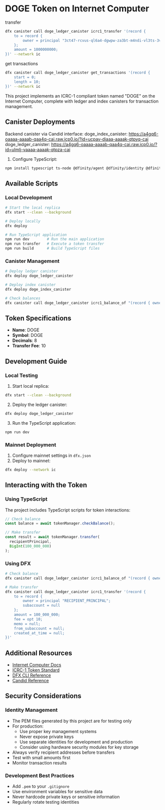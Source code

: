 # DOGE Token on Internet Computer

transfer

```bash
dfx canister call doge_ledger_canister icrc1_transfer '(record {
    to = record {
        owner = principal "3ct47-rcvus-ql6a4-dgwpw-za3bt-m4ndi-vl3ts-3vlzl-zrfpm-gt7nd-4qe";
    };
    amount = 1000000000;
})' --network ic
```

get transactions

```bash
dfx canister call doge_ledger_canister get_transactions '(record {
    start = 0;
    length = 10;
})' --network ic
```

This project implements an ICRC-1 compliant token named "DOGE" on the Internet Computer, complete with ledger and index canisters for transaction management.

## Canister Deployments

  Backend canister via Candid interface:
    doge_index_canister: https://a4gq6-oaaaa-aaaab-qaa4q-cai.raw.icp0.io/?id=ucpav-diaaa-aaaak-qtpyq-cai
    doge_ledger_canister: https://a4gq6-oaaaa-aaaab-qaa4q-cai.raw.icp0.io/?id=ulmlj-vaaaa-aaaak-qtpza-cai

1. Configure TypeScript:

```bash
npm install typescript ts-node @dfinity/agent @dfinity/identity @dfinity/identity-secp256k1 @dfinity/ledger-icrc @dfinity/principal @types/node --save-dev
```

## Available Scripts

### Local Development

```bash
# Start the local replica
dfx start --clean --background

# Deploy locally
dfx deploy

# Run TypeScript application
npm run dev        # Run the main application
npm run transfer   # Execute a token transfer
npm run build      # Build TypeScript files
```

### Canister Management

```bash
# Deploy ledger canister
dfx deploy doge_ledger_canister

# Deploy index canister
dfx deploy doge_index_canister

# Check balances
dfx canister call doge_ledger_canister icrc1_balance_of "(record { owner = principal \"YOUR_PRINCIPAL\"; subaccount = null })"
```

## Token Specifications

- **Name**: DOGE
- **Symbol**: DOGE
- **Decimals**: 8
- **Transfer Fee**: 10

## Development Guide

### Local Testing

1. Start local replica:

```bash
dfx start --clean --background
```

2. Deploy the ledger canister:

```bash
dfx deploy doge_ledger_canister
```

3. Run the TypeScript application:

```bash
npm run dev
```

### Mainnet Deployment

1. Configure mainnet settings in `dfx.json`
2. Deploy to mainnet:

```bash
dfx deploy --network ic
```

## Interacting with the Token

### Using TypeScript

The project includes TypeScript scripts for token interactions:

```typescript
// Check balance
const balance = await tokenManager.checkBalance();

// Make transfer
const result = await tokenManager.transfer(
  recipientPrincipal,
  BigInt(100_000_000)
);
```

### Using DFX

```bash
# Check balance
dfx canister call doge_ledger_canister icrc1_balance_of "(record { owner = principal \"YOUR_PRINCIPAL\"; subaccount = null })"

# Make transfer
dfx canister call doge_ledger_canister icrc1_transfer '(record {
    to = record {
        owner = principal "RECIPIENT_PRINCIPAL";
        subaccount = null
    };
    amount = 100_000_000;
    fee = opt 10;
    memo = null;
    from_subaccount = null;
    created_at_time = null;
})'
```

## Additional Resources

- [Internet Computer Docs](https://internetcomputer.org/docs)
- [ICRC-1 Token Standard](https://github.com/dfinity/ICRC-1)
- [DFX CLI Reference](https://internetcomputer.org/docs/current/references/cli-reference)
- [Candid Reference](https://internetcomputer.org/docs/current/references/candid-ref)

## Security Considerations

### Identity Management

- The PEM files generated by this project are for testing only
- For production:
  - Use proper key management systems
  - Never expose private keys
  - Use separate identities for development and production
  - Consider using hardware security modules for key storage
- Always verify recipient addresses before transfers
- Test with small amounts first
- Monitor transaction results

### Development Best Practices

- Add `.pem` to your `.gitignore`
- Use environment variables for sensitive data
- Never hardcode private keys or sensitive information
- Regularly rotate testing identities
